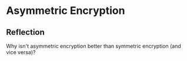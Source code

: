 # Asymmetric Encryption

## Reflection

Why isn't asymmetric encryption better than symmetric encryption (and vice versa)?
